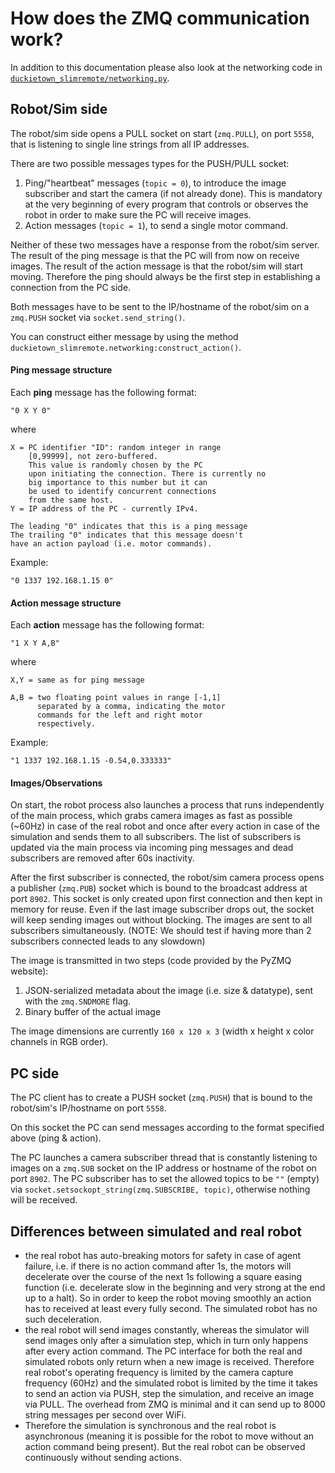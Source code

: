 # How does the ZMQ communication work?

In addition to this documentation please also look at the networking code in 
[`duckietown_slimremote/networking.py`](duckietown_slimremote/networking.py).

## Robot/Sim side

The robot/sim side opens a PULL socket on start (`zmq.PULL`), on port `5558`, that is listening to single line strings from all IP addresses.

There are two possible messages types for the PUSH/PULL socket:

1. Ping/"heartbeat" messages (`topic = 0`), to introduce the  image subscriber and start the camera (if not already done). This is mandatory at the very beginning of every program that controls or observes the robot in order to make sure the PC will receive images.  
2. Action messages (`topic = 1`), to send a single motor command. 

Neither of these two messages have a response from the robot/sim server. The result of the ping message is that the PC will from now on receive images. The result of the action message is that the robot/sim will start moving. Therefore the ping should always be the first step in establishing a connection from the PC side.

Both messages have to be sent to the IP/hostname of the robot/sim on a `zmq.PUSH` socket via `socket.send_string()`.

You can construct either message by using the method `duckietown_slimremote.networking:construct_action()`.

#### Ping message structure

Each **ping** message has the following format:

    "0 X Y 0"
    
where

    X = PC identifier "ID": random integer in range 
        [0,99999], not zero-buffered.
        This value is randomly chosen by the PC 
        upon initiating the connection. There is currently no
        big importance to this number but it can
        be used to identify concurrent connections
        from the same host.
    Y = IP address of the PC - currently IPv4.
    
    The leading "0" indicates that this is a ping message
    The trailing "0" indicates that this message doesn't
    have an action payload (i.e. motor commands).
    
Example:

    "0 1337 192.168.1.15 0"
    

#### Action message structure

Each **action** message has the following format:

    "1 X Y A,B"
    
where

    X,Y = same as for ping message
    
    A,B = two floating point values in range [-1,1] 
          separated by a comma, indicating the motor
          commands for the left and right motor 
          respectively.
    
Example:

    "1 1337 192.168.1.15 -0.54,0.333333"
    
#### Images/Observations

On start, the robot process also launches a process that runs independently of the main process, which grabs camera images as fast as possible (~60Hz) in case of the real robot and once after every action in case of the simulation and sends them to all subscribers. The list of subscribers is updated via the main process via incoming ping messages and dead subscribers are removed after 60s inactivity.

After the first subscriber is connected, the robot/sim camera process opens a publisher (`zmq.PUB`) socket which is bound to the broadcast address at port `8902`. This socket is only created upon first connection and then kept in memory for reuse. Even if the last image subscriber drops out, the socket will keep sending images out without blocking. The images are sent to all subscribers simultaneously. (NOTE: We should test if having more than 2 subscribers connected leads to any slowdown)

The image is transmitted in two steps (code provided by the PyZMQ website):
    
 1. JSON-serialized metadata about the image (i.e. size & datatype), sent with the `zmq.SNDMORE` flag.
 2. Binary buffer of the actual image
 
The image dimensions are currently `160 x 120 x 3` (width x height x color channels in RGB order).

## PC side

The PC client has to create a PUSH socket (`zmq.PUSH`) that is bound to the robot/sim's IP/hostname on port `5558`.

On this socket the PC can send messages according to the format specified above (ping & action).

The PC launches a camera subscriber thread that is constantly listening to images on a `zmq.SUB` socket on the IP address or hostname of the robot on port `8902`. The PC subscriber has to set the allowed topics to be `""` (empty) via `socket.setsockopt_string(zmq.SUBSCRIBE, topic)`, otherwise nothing will be received.
 
## Differences between simulated and real robot

- the real robot has auto-breaking motors for safety in case of agent failure, i.e. if there is no action command after 1s, the motors will decelerate over the course of the next 1s following a square easing function (i.e. decelerate slow in the beginning and very strong at the end up to a halt). So in order to keep the robot moving smoothly an action has to received at least every fully second. The simulated robot has no such deceleration.
- the real robot will send images constantly, whereas the simulator will send images only after a simulation step, which in turn only happens after every action command. The PC interface for both the real and simulated robots only return when a new image is received. Therefore real robot's operating frequency is limited by the camera capture frequency (60Hz) and the simulated robot is limited by the time it takes to send an action via PUSH, step the simulation, and receive an image via PULL. The overhead from ZMQ is minimal and it can send up to 8000 string messages per second over WiFi.
- Therefore the simulation is synchronous and the real robot is asynchronous (meaning it is possible for the robot to move without an action command being present). But the real robot can be observed continuously without sending actions.

